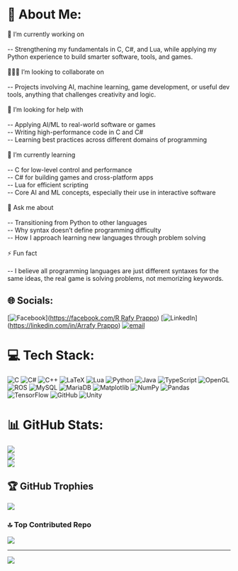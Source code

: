 # 💫 About Me:
🚧 I’m currently working on<br><br>-- Strengthening my fundamentals in C, C#, and Lua, while applying my Python experience to build smarter software, tools, and games.<br><br>🧑‍🤝‍🧑 I’m looking to collaborate on<br><br>-- Projects involving AI, machine learning, game development, or useful dev tools, anything that challenges creativity and logic.<br><br>🤝 I’m looking for help with<br><br>-- Applying AI/ML to real-world software or games<br>-- Writing high-performance code in C and C#<br>-- Learning best practices across different domains of programming<br><br>🌱 I’m currently learning<br><br>-- C for low-level control and performance<br>-- C# for building games and cross-platform apps<br>-- Lua for efficient scripting<br>-- Core AI and ML concepts, especially their use in interactive software<br><br>💬 Ask me about<br><br>-- Transitioning from Python to other languages<br>-- Why syntax doesn’t define programming difficulty<br>-- How I approach learning new languages through problem solving<br><br>⚡ Fun fact<br><br>-- I believe all programming languages are just different syntaxes for the same ideas, the real game is solving problems, not memorizing keywords.


## 🌐 Socials:
[![Facebook](https://img.shields.io/badge/Facebook-%231877F2.svg?logo=Facebook&logoColor=white)]([https://facebook.com/R Rafy Prappo](https://www.facebook.com/rrafy.prappo/)) [![LinkedIn](https://img.shields.io/badge/LinkedIn-%230077B5.svg?logo=linkedin&logoColor=white)]([https://linkedin.com/in/Arrafy Prappo](https://www.linkedin.com/in/arrafy-prappo-953b1a251/)) [![email](https://img.shields.io/badge/Email-D14836?logo=gmail&logoColor=white)](mailto:rafy.prappo01@gmail.com) 

# 💻 Tech Stack:
![C](https://img.shields.io/badge/c-%2300599C.svg?style=for-the-badge&logo=c&logoColor=white) ![C#](https://img.shields.io/badge/c%23-%23239120.svg?style=for-the-badge&logo=csharp&logoColor=white) ![C++](https://img.shields.io/badge/c++-%2300599C.svg?style=for-the-badge&logo=c%2B%2B&logoColor=white) ![LaTeX](https://img.shields.io/badge/latex-%23008080.svg?style=for-the-badge&logo=latex&logoColor=white) ![Lua](https://img.shields.io/badge/lua-%232C2D72.svg?style=for-the-badge&logo=lua&logoColor=white) ![Python](https://img.shields.io/badge/python-3670A0?style=for-the-badge&logo=python&logoColor=ffdd54) ![Java](https://img.shields.io/badge/java-%23ED8B00.svg?style=for-the-badge&logo=openjdk&logoColor=white) ![TypeScript](https://img.shields.io/badge/typescript-%23007ACC.svg?style=for-the-badge&logo=typescript&logoColor=white) ![OpenGL](https://img.shields.io/badge/OpenGL-%23FFFFFF.svg?style=for-the-badge&logo=opengl) ![ROS](https://img.shields.io/badge/ros-%230A0FF9.svg?style=for-the-badge&logo=ros&logoColor=white) ![MySQL](https://img.shields.io/badge/mysql-4479A1.svg?style=for-the-badge&logo=mysql&logoColor=white) ![MariaDB](https://img.shields.io/badge/MariaDB-003545?style=for-the-badge&logo=mariadb&logoColor=white) ![Matplotlib](https://img.shields.io/badge/Matplotlib-%23ffffff.svg?style=for-the-badge&logo=Matplotlib&logoColor=black) ![NumPy](https://img.shields.io/badge/numpy-%23013243.svg?style=for-the-badge&logo=numpy&logoColor=white) ![Pandas](https://img.shields.io/badge/pandas-%23150458.svg?style=for-the-badge&logo=pandas&logoColor=white) ![TensorFlow](https://img.shields.io/badge/TensorFlow-%23FF6F00.svg?style=for-the-badge&logo=TensorFlow&logoColor=white) ![GitHub](https://img.shields.io/badge/github-%23121011.svg?style=for-the-badge&logo=github&logoColor=white) ![Unity](https://img.shields.io/badge/unity-%23000000.svg?style=for-the-badge&logo=unity&logoColor=white)
# 📊 GitHub Stats:
![](https://github-readme-stats.vercel.app/api?username=RafyPrappo&theme=transparent&hide_border=true&include_all_commits=true&count_private=true)<br/>
![](https://nirzak-streak-stats.vercel.app/?user=RafyPrappo&theme=transparent&hide_border=true)<br/>
![](https://github-readme-stats.vercel.app/api/top-langs/?username=RafyPrappo&theme=transparent&hide_border=true&include_all_commits=true&count_private=true&layout=compact)

## 🏆 GitHub Trophies
![](https://github-profile-trophy.vercel.app/?username=RafyPrappo&theme=dark&no-frame=true&no-bg=true&margin-w=4)

### 🔝 Top Contributed Repo
![](https://github-contributor-stats.vercel.app/api?username=RafyPrappo&limit=5&theme=dark&combine_all_yearly_contributions=true)

---
[![](https://visitcount.itsvg.in/api?id=RafyPrappo&icon=2&color=1)](https://visitcount.itsvg.in)

<!-- Proudly created with GPRM ( https://gprm.itsvg.in ) -->
